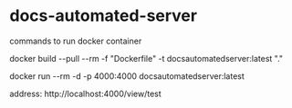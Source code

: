 # docs-automated-server

commands to run docker container

docker build --pull --rm -f "Dockerfile" -t docsautomatedserver:latest "."

docker run --rm -d  -p 4000:4000 docsautomatedserver:latest

address: http://localhost:4000/view/test
